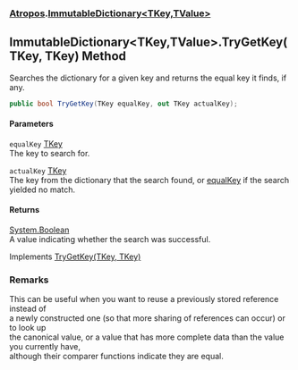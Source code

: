 ### [Atropos](Atropos.md 'Atropos').[ImmutableDictionary&lt;TKey,TValue&gt;](ImmutableDictionary_TKey_TValue_.md 'Atropos.ImmutableDictionary&lt;TKey,TValue&gt;')
## ImmutableDictionary&lt;TKey,TValue&gt;.TryGetKey(TKey, TKey) Method
Searches the dictionary for a given key and returns the equal key it finds, if any.  
```csharp
public bool TryGetKey(TKey equalKey, out TKey actualKey);
```
#### Parameters
<a name='Atropos_ImmutableDictionary_TKey_TValue__TryGetKey(TKey_TKey)_equalKey'></a>
`equalKey` [TKey](ImmutableDictionary_TKey_TValue_.md#Atropos_ImmutableDictionary_TKey_TValue__TKey 'Atropos.ImmutableDictionary&lt;TKey,TValue&gt;.TKey')  
The key to search for.
  
<a name='Atropos_ImmutableDictionary_TKey_TValue__TryGetKey(TKey_TKey)_actualKey'></a>
`actualKey` [TKey](ImmutableDictionary_TKey_TValue_.md#Atropos_ImmutableDictionary_TKey_TValue__TKey 'Atropos.ImmutableDictionary&lt;TKey,TValue&gt;.TKey')  
The key from the dictionary that the search found, or [equalKey](ImmutableDictionary_TKey_TValue__TryGetKey(TKey_TKey).md#Atropos_ImmutableDictionary_TKey_TValue__TryGetKey(TKey_TKey)_equalKey 'Atropos.ImmutableDictionary&lt;TKey,TValue&gt;.TryGetKey(TKey, TKey).equalKey') if the search yielded no match.
  
#### Returns
[System.Boolean](https://docs.microsoft.com/en-us/dotnet/api/System.Boolean 'System.Boolean')  
A value indicating whether the search was successful.

Implements [TryGetKey(TKey, TKey)](https://docs.microsoft.com/en-us/dotnet/api/System.Collections.Immutable.IImmutableDictionary-2.TryGetKey#System_Collections_Immutable_IImmutableDictionary_2_TryGetKey__0,_0@_ 'System.Collections.Immutable.IImmutableDictionary`2.TryGetKey(`0,`0@)')  
### Remarks
This can be useful when you want to reuse a previously stored reference instead of  
a newly constructed one (so that more sharing of references can occur) or to look up  
the canonical value, or a value that has more complete data than the value you currently have,  
although their comparer functions indicate they are equal.  
